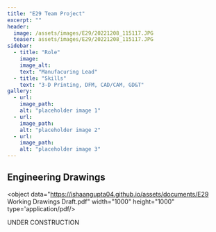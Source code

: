 ```yaml
---
title: "E29 Team Project"
excerpt: ""
header:
  image: /assets/images/E29/20221208_115117.JPG
  teaser: assets/images/E29/20221208_115117.JPG
sidebar:
  - title: "Role"
    image: 
    image_alt: 
    text: "Manufacuring Lead"
  - title: "Skills"
    text: "3-D Printing, DFM, CAD/CAM, GD&T"
gallery:
  - url:
    image_path: 
    alt: "placeholder image 1"
  - url: 
    image_path: 
    alt: "placeholder image 2"
  - url: 
    image_path: 
    alt: "placeholder image 3"
---
```

## Engineering Drawings
<object data="https://ishaangupta04.github.io/assets/documents/E29 Working Drawings Draft.pdf" width="1000" height="1000" type='application/pdf/>

<!-- <embed src = "https://ishaangupta04.github.io/assets/documents/E29 Working Drawings Draft.pdf" type="application/pdf"/> -->

UNDER CONSTRUCTION
